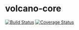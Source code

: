  volcano-core
==============

[![Build Status](https://travis-ci.org/usgs/volcano-util.png)](https://travis-ci.org/usgs/volcano-util)
[![Coverage Status](https://coveralls.io/repos/usgs/volcano-util/badge.svg?branch=master&service=github)](https://coveralls.io/github/usgs/volcano-util?branch=master)

